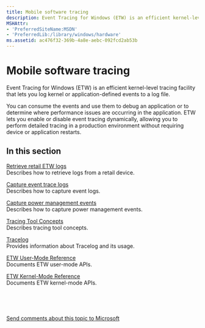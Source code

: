 ```yaml
---
title: Mobile software tracing
description: Event Tracing for Windows (ETW) is an efficient kernel-level tracing facility that lets you log kernel or application-defined events to a log file.
MSHAttr:
- 'PreferredSiteName:MSDN'
- 'PreferredLib:/library/windows/hardware'
ms.assetid: ac476f32-369b-4a8e-aebc-092fcd2ab53b
---
```


# Mobile software tracing


Event Tracing for Windows (ETW) is an efficient kernel-level tracing facility that lets you log kernel or application-defined events to a log file.

You can consume the events and use them to debug an application or to determine where performance issues are occurring in the application. ETW lets you enable or disable event tracing dynamically, allowing you to perform detailed tracing in a production environment without requiring device or application restarts.

## In this section


<a href="" id="retrieve-retail-etw-logs"></a>[Retrieve retail ETW logs](retrieve-retail-etw-logs.md)  
Describes how to retrieve logs from a retail device.

<a href="" id="capture-event-trace-logs"></a>[Capture event trace logs](capture-event-trace-logs-on-windows-phone.md)  
Describes how to capture event logs.

<a href="" id="capture-power-management-events"></a>[Capture power management events](capture-power-management-events-on-windows-phone.md)  
Describes how to capture power management events.

<a href="" id="tracing-tool-concepts"></a>[Tracing Tool Concepts](http://msdn.microsoft.com/library/windows/hardware/ff553975.aspx)  
Describes tracing tool concepts.

<a href="" id="tracelog"></a>[Tracelog](http://msdn.microsoft.com/library/windows/hardware/ff552994.aspx)  
Provides information about Tracelog and its usage.

<a href="" id="etw-user-mode-reference"></a>[ETW User-Mode Reference](http://msdn.microsoft.com/library/windows/desktop/aa363802.aspx)  
Documents ETW user-mode APIs.

<a href="" id="etw-kernel-mode-reference"></a>[ETW Kernel-Mode Reference](http://msdn.microsoft.com/library/windows/hardware/ff545650.aspx)  
Documents ETW kernel-mode APIs.

 

 

[Send comments about this topic to Microsoft](mailto:wsddocfb@microsoft.com?subject=Documentation%20feedback%20%5Bp_phSWTracing\p_phSWTracing%5D:%20Mobile%20software%20tracing%20%20RELEASE:%20%285/3/2016%29&body=%0A%0APRIVACY%20STATEMENT%0A%0AWe%20use%20your%20feedback%20to%20improve%20the%20documentation.%20We%20don't%20use%20your%20email%20address%20for%20any%20other%20purpose,%20and%20we'll%20remove%20your%20email%20address%20from%20our%20system%20after%20the%20issue%20that%20you're%20reporting%20is%20fixed.%20While%20we're%20working%20to%20fix%20this%20issue,%20we%20might%20send%20you%20an%20email%20message%20to%20ask%20for%20more%20info.%20Later,%20we%20might%20also%20send%20you%20an%20email%20message%20to%20let%20you%20know%20that%20we've%20addressed%20your%20feedback.%0A%0AFor%20more%20info%20about%20Microsoft's%20privacy%20policy,%20see%20http://privacy.microsoft.com/default.aspx. "Send comments about this topic to Microsoft")




